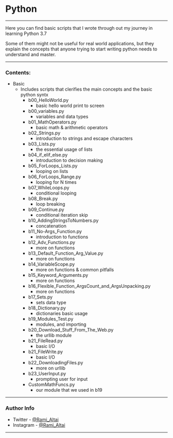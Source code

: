 # Python

---

Here you can find basic scripts that I wrote through out my journey in learning Python 3.7

Some of them might not be useful for real world applications, but they explain the concepts that anyone trying to start writing python needs to understand and master.


---

### Contents:

- Basic
	- Includes scripts that clerifies the main concepts and the basic python syntx
		- b00_HelloWorld.py
		    - basic hello world print to screen
        - b00_variables.py
            - variables and data types 
        - b01_MathOperators.py
            - basic math & arithmetic operators
        - b02_Strings.py
            - introduction to strings and escape characters
        - b03_Lists.py
            - the essential usage of lists
        - b04_if_elif_else.py
            - introduction to decision making
        - b05_ForLoops_Lists.py
            - looping on lists
        - b06_ForLoops_Range.py
            - looping for N times
        - b07_WhileLoops.py
            - conditional looping
        - b08_Break.py
            - loop breaking
        - b09_Continue.py
            - conditional iteration skip
        - b10_AddingStringsToNumbers.py
            - concatenation
        - b11_No-Args_Function.py
            - introduction to functions
        - b12_Adv_Functions.py
            - more on functions
        - b13_Default_Function_Arg_Value.py
            - more on functions
        - b14_VariableScope.py
            - more on functions & common pitfalls
        - b15_Keyword_Arguments.py
            - more on functions
        - b16_Flexible_Function_ArgsCount_and_ArgsUnpacking.py
            - more on functions 
        - b17_Sets.py
            - sets data type
        - b18_Dictionary.py
            - dictionaries basic usage 
        - b19_Modules_Test.py
            - modules, and importing
        - b20_Download_Stuff_From_The_Web.py
            - the urllib module
        - b21_FileRead.py
            - basic I/O
        - b21_FileWrite.py
            - basic I/O
        - b22_DownloadingFiles.py
            - more on urllib
        - b23_UserInput.py
            - prompting user for input
        - CustomMathFuncs.py
            - our module that we used in b19
---

### Author Info

- Twitter - [@Rami_Altai](https://twitter.com/rami_Altai)
- Instagram - [@Rami_Altai](https://www.instagram.com/rami_Altai)

---
